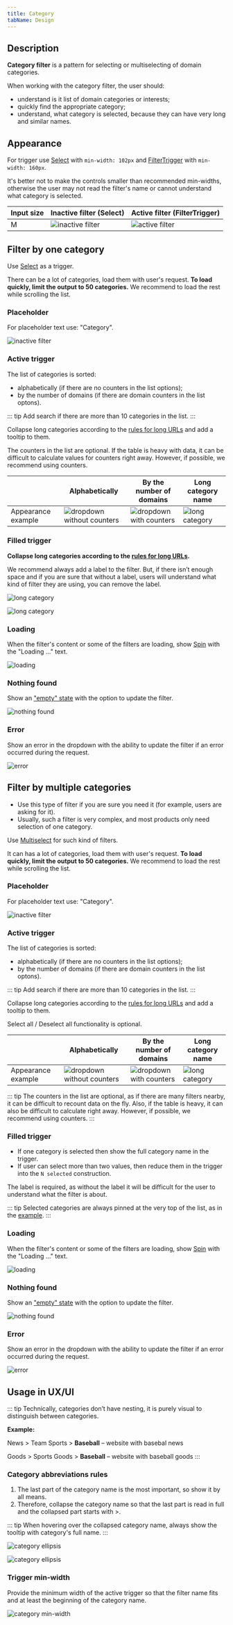 ```yaml
---
title: Category
tabName: Design
---
```


## Description

**Category filter** is a pattern for selecting or multiselecting of domain categories.

When working with the category filter, the user should:

- understand is it list of domain categories or interests;
- quickly find the appropriate category;
- understand, what category is selected, because they can have very long and similar names.

## Appearance

For trigger use [Select](/components/select/select) with `min-width: 102px` and [FilterTrigger](/components/filter-trigger/filter-trigger) with `min-width: 160px`.

It's better not to make the controls smaller than recommended min-widths, otherwise the user may not read the filter's name or cannot understand what category is selected.

| Input size | Inactive filter (Select)               | Active filter (FilterTrigger)              |
| ---------- | -------------------------------------- | ------------------------------------------ |
| M          | ![inactive filter](static/default.png) | ![active filter](static/filter-trigger.png) |

## Filter by one category

Use [Select](/components/select/select) as a trigger.

There can be a lot of categories, load them with user's request. **To load quickly, limit the output to 50 categories.** We recommend to load the rest while scrolling the list.

### Placeholder

For placeholder text use: "Category".

![inactive filter](static/default.png)

### Active trigger

The list of categories is sorted:

- alphabetically (if there are no counters in the list options);
- by the number of domains (if there are domain counters in the list optons).

::: tip
Add search if there are more than 10 categories in the list.
:::

Collapse long categories according to the [rules for long URLs](/table-group/table-controls/table-controls#a5b913) and add a tooltip to them.

The counters in the list are optional. If the table is heavy with data, it can be difficult to calculate values for counters right away. However, if possible, we recommend using counters.

|                    | Alphabetically                                           | By the number of domains                      | Long category name                         |
| ------------------ | -------------------------------------------------------- | --------------------------------------------- | ------------------------------------------ |
| Appearance example | ![dropdown without counters](static/without-counter.png) | ![dropdown with counters](static/counter.png) | ![long category](static/long-category.png) |

### Filled trigger

**Collapse long categories according to the [rules for long URLs](/table-group/table-controls/table-controls#a5b913).**

We recommend always add a label to the filter. But, if there isn’t enough space and if you are sure that without a label, users will understand what kind of filter they are using, you can remove the label.

![long category](static/label-cat.png)

![long category](static/long-cat.png)

### Loading

When the filter's content or some of the filters are loading, show [Spin](/components/spin/spin) with the "Loading ..." text.

![loading](static/loading.png)

### Nothing found

Show an ["empty" state](/components/widget-empty/widget-empty) with the option to update the filter.

![nothing found](static/filter-category-nothing-found.png)

### Error

Show an error in the dropdown with the ability to update the filter if an error occurred during the request.

![error](static/error.png)

## Filter by multiple categories

- Use this type of filter if you are sure you need it (for example, users are asking for it).
- Usually, such a filter is very complex, and most products only need selection of one category.

Use [Multiselect](/components/select/select) for such kind of filters.

It can has a lot of categories, load them with user's request. **To load quickly, limit the output to 50 categories.** We recommend to load the rest while scrolling the list.

### Placeholder

For placeholder text use: "Category".

![inactive filter](static/default.png)

### Active trigger

The list of categories is sorted:

- alphabetically (if there are no counters in the list options);
- by the number of domains (if there are domain counters in the list optons).

::: tip
Add search if there are more than 10 categories in the list.
:::

Collapse long categories according to the [rules for long URLs](/table-group/table-controls/table-controls#a5b913) and add a tooltip to them.

Select all / Deselect all functionality is optional.

|                    | Alphabetically                                                       | By the number of domains                                  | Long category name                                     |
| ------------------ | -------------------------------------------------------------------- | --------------------------------------------------------- | ------------------------------------------------------ |
| Appearance example | ![dropdown without counters](static/without-counter-multiselect.png) | ![dropdown with counters](static/counter-multiselect.png) | ![long category](static/long-category-multiselect.png) |

::: tip
The counters in the list are optional, as if there are many filters nearby, it can be difficult to recount data on the fly. Also, if the table is heavy, it can also be difficult to calculate right away. However, if possible, we recommend using counters.
:::

### Filled trigger

- If one category is selected then show the full category name in the trigger.
- If user can select more than two values, then reduce them in the trigger into the `N selected` construction.

The label is required, as without the label it will be difficult for the user to understand what the filter is about.

::: tip
Selected categories are always pinned at the very top of the list, as in the [example](/components/select/select#sorting_multiselect_options).
:::

### Loading

When the filter's content or some of the filters are loading, show [Spin](/components/spin/spin) with the "Loading ..." text.

![loading](static/loading.png)

### Nothing found

Show an ["empty" state](/components/widget-empty/widget-empty) with the option to update the filter.

![nothing found](static/filter-category-nothing-found.png)

### Error

Show an error in the dropdown with the ability to update the filter if an error occurred during the request.

![error](static/error.png)

## Usage in UX/UI

::: tip
Technically, categories don’t have nesting, it is purely visual to distinguish between categories.

**Example:**

News > Team Sports > **Baseball** – website with basebal news

Goods > Sports Goods > **Baseball** – website with baseball goods
:::

### Category abbreviations rules

1. The last part of the category name is the most important, so show it by all means.
2. Therefore, collapse the category name so that the last part is read in full and the collapsed part starts with >.

::: tip
When hovering over the collapsed category name, always show the tooltip with category's full name.
:::

![category ellipsis](static/name-ellipsis.png)

![category ellipsis](static/long-name-tooltip.png)

### Trigger min-width

Provide the minimum width of the active trigger so that the filter name fits and at least the beginning of the category name.

![category min-width](static/min-width.png)
